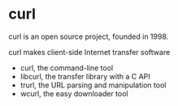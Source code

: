 # curl

curl is an open source project, founded in 1998.

curl makes client-side Internet transfer software

- curl, the command-line tool
- libcurl, the transfer library with a C API
- trurl, the URL parsing and manipulation tool
- wcurl, the easy downloader tool
